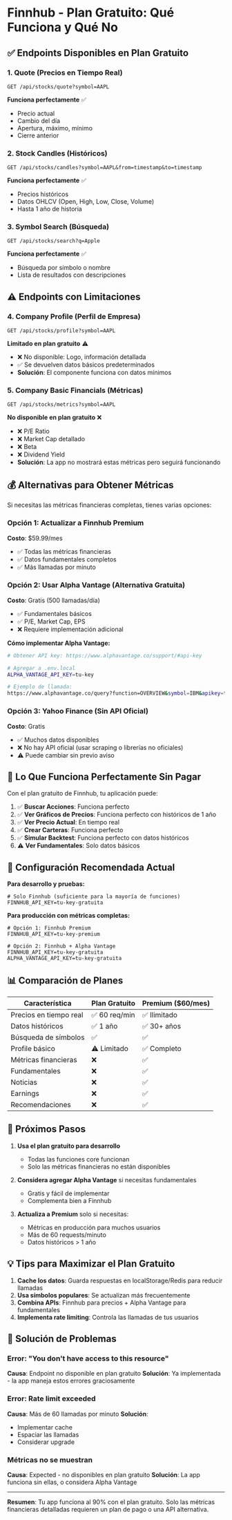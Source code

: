 # Finnhub - Plan Gratuito: Qué Funciona y Qué No

## ✅ Endpoints Disponibles en Plan Gratuito

### 1. **Quote (Precios en Tiempo Real)**
```
GET /api/stocks/quote?symbol=AAPL
```
**Funciona perfectamente** ✅
- Precio actual
- Cambio del día
- Apertura, máximo, mínimo
- Cierre anterior

### 2. **Stock Candles (Históricos)**
```
GET /api/stocks/candles?symbol=AAPL&from=timestamp&to=timestamp
```
**Funciona perfectamente** ✅
- Precios históricos
- Datos OHLCV (Open, High, Low, Close, Volume)
- Hasta 1 año de historia

### 3. **Symbol Search (Búsqueda)**
```
GET /api/stocks/search?q=Apple
```
**Funciona perfectamente** ✅
- Búsqueda por símbolo o nombre
- Lista de resultados con descripciones

## ⚠️ Endpoints con Limitaciones

### 4. **Company Profile (Perfil de Empresa)**
```
GET /api/stocks/profile?symbol=AAPL
```
**Limitado en plan gratuito** ⚠️
- ❌ No disponible: Logo, información detallada
- ✅ Se devuelven datos básicos predeterminados
- **Solución**: El componente funciona con datos mínimos

### 5. **Company Basic Financials (Métricas)**
```
GET /api/stocks/metrics?symbol=AAPL
```
**No disponible en plan gratuito** ❌
- ❌ P/E Ratio
- ❌ Market Cap detallado
- ❌ Beta
- ❌ Dividend Yield
- **Solución**: La app no mostrará estas métricas pero seguirá funcionando

## 💰 Alternativas para Obtener Métricas

Si necesitas las métricas financieras completas, tienes varias opciones:

### Opción 1: Actualizar a Finnhub Premium
**Costo**: $59.99/mes
- ✅ Todas las métricas financieras
- ✅ Datos fundamentales completos
- ✅ Más llamadas por minuto

### Opción 2: Usar Alpha Vantage (Alternativa Gratuita)
**Costo**: Gratis (500 llamadas/día)
- ✅ Fundamentales básicos
- ✅ P/E, Market Cap, EPS
- ❌ Requiere implementación adicional

**Cómo implementar Alpha Vantage:**
```bash
# Obtener API key: https://www.alphavantage.co/support/#api-key

# Agregar a .env.local
ALPHA_VANTAGE_API_KEY=tu-key

# Ejemplo de llamada:
https://www.alphavantage.co/query?function=OVERVIEW&symbol=IBM&apikey=tu-key
```

### Opción 3: Yahoo Finance (Sin API Oficial)
**Costo**: Gratis
- ✅ Muchos datos disponibles
- ❌ No hay API oficial (usar scraping o librerías no oficiales)
- ⚠️ Puede cambiar sin previo aviso

## 🎯 Lo Que Funciona Perfectamente Sin Pagar

Con el plan gratuito de Finnhub, tu aplicación puede:

1. ✅ **Buscar Acciones**: Funciona perfecto
2. ✅ **Ver Gráficos de Precios**: Funciona perfecto con históricos de 1 año
3. ✅ **Ver Precio Actual**: En tiempo real
4. ✅ **Crear Carteras**: Funciona perfecto
5. ✅ **Simular Backtest**: Funciona perfecto con datos históricos
6. ⚠️ **Ver Fundamentales**: Solo datos básicos

## 🔧 Configuración Recomendada Actual

**Para desarrollo y pruebas:**
```env
# Solo Finnhub (suficiente para la mayoría de funciones)
FINNHUB_API_KEY=tu-key-gratuita
```

**Para producción con métricas completas:**
```env
# Opción 1: Finnhub Premium
FINNHUB_API_KEY=tu-key-premium

# Opción 2: Finnhub + Alpha Vantage
FINNHUB_API_KEY=tu-key-gratuita
ALPHA_VANTAGE_API_KEY=tu-key-gratuita
```

## 📊 Comparación de Planes

| Característica | Plan Gratuito | Premium ($60/mes) |
|---|---|---|
| Precios en tiempo real | ✅ 60 req/min | ✅ Ilimitado |
| Datos históricos | ✅ 1 año | ✅ 30+ años |
| Búsqueda de símbolos | ✅ | ✅ |
| Profile básico | ⚠️ Limitado | ✅ Completo |
| Métricas financieras | ❌ | ✅ |
| Fundamentales | ❌ | ✅ |
| Noticias | ❌ | ✅ |
| Earnings | ❌ | ✅ |
| Recomendaciones | ❌ | ✅ |

## 🚀 Próximos Pasos

1. **Usa el plan gratuito para desarrollo**
   - Todas las funciones core funcionan
   - Solo las métricas financieras no están disponibles

2. **Considera agregar Alpha Vantage** si necesitas fundamentales
   - Gratis y fácil de implementar
   - Complementa bien a Finnhub

3. **Actualiza a Premium** solo si necesitas:
   - Métricas en producción para muchos usuarios
   - Más de 60 requests/minuto
   - Datos históricos > 1 año

## 💡 Tips para Maximizar el Plan Gratuito

1. **Cache los datos**: Guarda respuestas en localStorage/Redis para reducir llamadas
2. **Usa símbolos populares**: Se actualizan más frecuentemente
3. **Combina APIs**: Finnhub para precios + Alpha Vantage para fundamentales
4. **Implementa rate limiting**: Controla las llamadas de tus usuarios

## 🐛 Solución de Problemas

### Error: "You don't have access to this resource"
**Causa**: Endpoint no disponible en plan gratuito
**Solución**: Ya implementada - la app maneja estos errores graciosamente

### Error: Rate limit exceeded
**Causa**: Más de 60 llamadas por minuto
**Solución**: 
- Implementar cache
- Espaciar las llamadas
- Considerar upgrade

### Métricas no se muestran
**Causa**: Expected - no disponibles en plan gratuito
**Solución**: La app funciona sin ellas, o considera Alpha Vantage

---

**Resumen**: Tu app funciona al 90% con el plan gratuito. Solo las métricas financieras detalladas requieren un plan de pago o una API alternativa.
